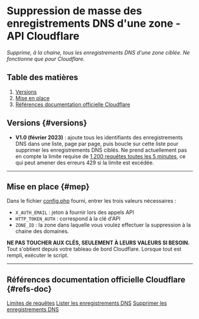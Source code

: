 # Suppression de masse des enregistrements DNS d'une zone - API Cloudflare

_Supprime, à la chaine, tous les enregistrements DNS d'une zone ciblée. Ne fonctionne que pour Cloudflare._

## Table des matières

1. [Versions](#versions)
2. [Mise en place](#mep)
3. [Références documentation officielle Cloudflare](#refs-doc)

## Versions {#versions}

- **V1.0 (février 2023)** : ajoute tous les identifiants des enregistrements DNS dans une liste, page par page, puis boucle sur cette liste pour supprimer les enregistrements DNS ciblés.
  Ne prend actuellement pas en compte la limite requise de [1 200 requêtes toutes les 5 minutes](https://developers.cloudflare.com/fundamentals/api/reference/limits/), ce qui peut amener des erreurs 429 si la limite est excédée.

---

## Mise en place {#mep}

Dans le fichier [config.php](/config.php) fourni, entrer les trois valeurs nécessaires :

- `X_AUTH_EMAIL` : jeton à fournir lors des appels API
- `HTTP_TOKEN_AUTH` : correspond à la clé d'API
- `ZONE_ID` : la zone dans laquelle vous voulez effectuer la suppression à la chaine des domaines.

**NE PAS TOUCHER AUX CLÉS, SEULEMENT À LEURS VALEURS SI BESOIN.**
Tout s'obtient depuis votre tableau de bord Cloudflare.
Lorsque tout est rempli, exécuter le script.

---

## Références documentation officielle Cloudflare {#refs-doc}

[Limites de requêtes](https://developers.cloudflare.com/fundamentals/api/reference/limits/)
[Lister les enregistrements DNS](https://developers.cloudflare.com/api/operations/dns-records-for-a-zone-list-dns-records)
[Supprimer les enregistrements DNS](https://developers.cloudflare.com/api/operations/dns-records-for-a-zone-delete-dns-record)

